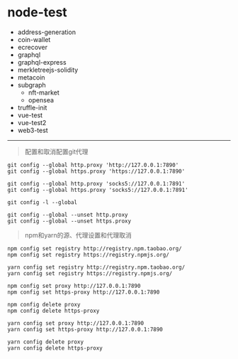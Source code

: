 # node-test

- address-generation
- coin-wallet
- ecrecover
- graphql
- graphql-express
- merkletreejs-solidity
- metacoin
- subgraph
  - nft-market
  - opensea
- truffle-init
- vue-test
- vue-test2
- web3-test

---

> 配置和取消配置git代理
```shell
git config --global http.proxy 'http://127.0.0.1:7890'
git config --global https.proxy 'https://127.0.0.1:7890'

git config --global http.proxy 'socks5://127.0.0.1:7891'
git config --global https.proxy 'socks5://127.0.0.1:7891'

git config -l --global

git config --global --unset http.proxy
git config --global --unset https.proxy

```

> npm和yarn的源、代理设置和代理取消
```shell
npm config set registry http://registry.npm.taobao.org/
npm config set registry https://registry.npmjs.org/

yarn config set registry http://registry.npm.taobao.org/
yarn config set registry https://registry.npmjs.org/

npm config set proxy http://127.0.0.1:7890
npm config set https-proxy http://127.0.0.1:7890

npm config delete proxy
npm config delete https-proxy

yarn config set proxy http://127.0.0.1:7890
yarn config set https-proxy http://127.0.0.1:7890

yarn config delete proxy
yarn config delete https-proxy

```